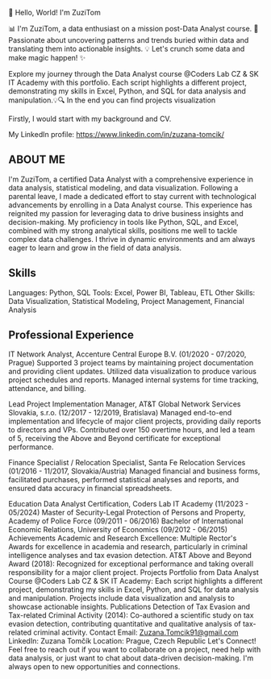 👋 Hello, World! I'm ZuziTom

📊 I'm ZuziTom, a data enthusiast on a mission post-Data Analyst course.
🚀 Passionate about uncovering patterns and trends buried within data and translating them into actionable insights.
💡 Let's crunch some data and make magic happen! ✨

<!---
ZuziTom/ZuziTom is a ✨ special ✨ repository because its `README.md` (this file) appears on your GitHub profile.
You can click the Preview link to take a look at your changes.
--->

Explore my journey through the Data Analyst course @Coders Lab CZ & SK IT Academy with this portfolio. Each script highlights a different project, demonstrating my skills in Excel, Python, and SQL for data analysis and manipulation.💡🔍 In the end you can find projects visualization

Firstly, I would start with my background and CV.

My LinkedIn profile: https://www.linkedin.com/in/zuzana-tomcik/


## ABOUT ME

I'm ZuziTom, a certified Data Analyst with a comprehensive experience in data analysis, statistical modeling, and data visualization. Following a parental leave, I made a dedicated effort to stay current with technological advancements by enrolling in a Data Analyst course. This experience has reignited my passion for leveraging data to drive business insights and decision-making. My proficiency in tools like Python, SQL, and Excel, combined with my strong analytical skills, positions me well to tackle complex data challenges. I thrive in dynamic environments and am always eager to learn and grow in the field of data analysis.

## Skills
Languages: Python, SQL
Tools: Excel, Power BI, Tableau, ETL
Other Skills: Data Visualization, Statistical Modeling, Project Management, Financial Analysis

## Professional Experience
IT Network Analyst, Accenture Central Europe B.V. (01/2020 - 07/2020, Prague)
Supported 3 project teams by maintaining project documentation and providing client updates. Utilized data visualization to produce various project schedules and reports. Managed internal systems for time tracking, attendance, and billing.

Lead Project Implementation Manager, AT&T Global Network Services Slovakia, s.r.o. (12/2017 - 12/2019, Bratislava)
Managed end-to-end implementation and lifecycle of major client projects, providing daily reports to directors and VPs. Contributed over 150 overtime hours, and led a team of 5, receiving the Above and Beyond certificate for exceptional performance.

Finance Specialist / Relocation Specialist, Santa Fe Relocation Services (01/2016 - 11/2017, Slovakia/Austria)
Managed financial and business forms, facilitated purchases, performed statistical analyses and reports, and ensured data accuracy in financial spreadsheets.

Education
Data Analyst Certification, Coders Lab IT Academy (11/2023 - 05/2024)
Master of Security-Legal Protection of Persons and Property, Academy of Police Force (09/2011 - 06/2016)
Bachelor of International Economic Relations, University of Economics (09/2012 - 06/2015)
Achievements
Academic and Research Excellence: Multiple Rector's Awards for excellence in academia and research, particularly in criminal intelligence analyses and tax evasion detection.
AT&T Above and Beyond Award (2018): Recognized for exceptional performance and taking overall responsibility for a major client project.
Projects
Portfolio from Data Analyst Course @Coders Lab CZ & SK IT Academy:
Each script highlights a different project, demonstrating my skills in Excel, Python, and SQL for data analysis and manipulation. Projects include data visualization and analysis to showcase actionable insights.
Publications
Detection of Tax Evasion and Tax-related Criminal Activity (2014):
Co-authored a scientific study on tax evasion detection, contributing quantitative and qualitative analysis of tax-related criminal activity.
Contact
Email: Zuzana.Tomcik91@gmail.com
LinkedIn: Zuzana Tomčík
Location: Prague, Czech Republic
Let's Connect!
Feel free to reach out if you want to collaborate on a project, need help with data analysis, or just want to chat about data-driven decision-making. I'm always open to new opportunities and connections.
